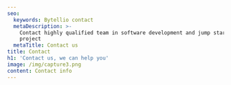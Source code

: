 ```yaml
---
seo:
  keywords: Bytellio contact
  metaDescription: >-
    Contact highly qualified team in software development and jump start your
    project
  metaTitle: Contact us
title: Contact
h1: 'Contact us, we can help you'
image: /img/capture3.png
content: Contact info
---
```



